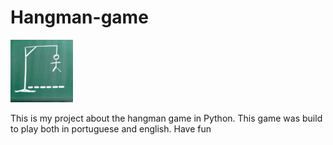 # Hangman-game

<img src="Arquivos/jogo-forca.JPG" width = "100">

This is my project about the hangman game in Python. This game was build to play both in portuguese and
english. Have fun
